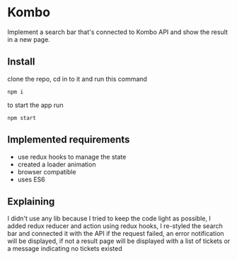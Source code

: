 # Kombo

Implement a search bar that's connected to Kombo API
and show the result in a new page.

## Install

clone the repo, cd in to it and run this command
```shell
npm i
```

to start the app run
```shell
npm start
```

## Implemented requirements

- use redux hooks to manage the state
- created a loader animation
- browser compatible
- uses ES6

## Explaining

I didn't use any lib because I tried to keep the code light as possible,
I added redux reducer and action using redux hooks,
I re-styled the search bar and connected it with the API 
if the request failed, an error notification will be displayed,
if not a result page will be displayed with a list of tickets or a message indicating no tickets existed